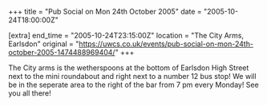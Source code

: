+++
title = "Pub Social on Mon 24th October 2005"
date = "2005-10-24T18:00:00Z"

[extra]
end_time = "2005-10-24T23:15:00Z"
location = "The City Arms, Earlsdon"
original = "https://uwcs.co.uk/events/pub-social-on-mon-24th-october-2005-1474488969404/"
+++

The City arms is the wetherspoons at the bottom of Earlsdon High Street next to the mini roundabout and right next to a number 12 bus stop\! We will be in the seperate area to the right of the bar from 7 pm every Monday\! See you all there\!

